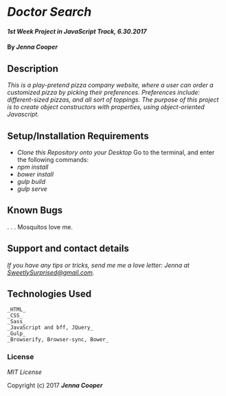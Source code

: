 # _Doctor Search_

#### _1st Week Project in JavaScript Track, 6.30.2017_

#### By _**Jenna Cooper**_

## Description

_This is a play-pretend pizza company website, where a user can order a customized pizza by picking their preferences. Preferences include: different-sized pizzas, and all sort of toppings. The purpose of this project is to create object constructors with properties, using object-oriented Javascript._


## Setup/Installation Requirements

* _Clone this Repository onto your Desktop_
Go to the terminal, and enter the following commands:
* _npm install_
* _bower install_
* _gulp build_
* _gulp serve_


## Known Bugs

 . . . Mosquitos love me.

## Support and contact details

_If you have any tips or tricks, send me me a love letter: Jenna at SweetlySurprised@gmail.com._

## Technologies Used


    _HTML_
    _CSS_
    _Sass_
    _JavaScript and bff, JQuery_
    _Gulp_
    _Browserify, Browser-sync, Bower_

### License

*MIT License*

Copyright (c) 2017 **_Jenna Cooper_**
